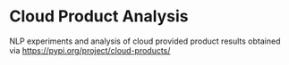 # Cloud Product Analysis

NLP experiments and analysis of cloud provided product results obtained via https://pypi.org/project/cloud-products/
